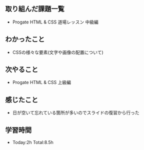 ## 取り組んだ課題一覧
- Progate HTML & CSS 道場レッスン 中級編
## わかったこと
- CSSの様々な要素(文字や画像の配置について)
## 次やること
- Progate HTML & CSS 上級編
## 感じたこと
- 日が空いて忘れている箇所が多いのでスライドの復習から行った
## 学習時間
- Today:2h Total:8.5h
